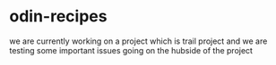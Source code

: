 # odin-recipes
we are currently working on a project which is trail project and we are testing some important issues going on the hubside of the project
